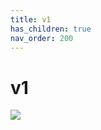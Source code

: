 ```yaml
---
title: v1
has_children: true
nav_order: 200
---
```


# v1

![]({{site.baseurl}}/assets/images/oddball-home.jpg)